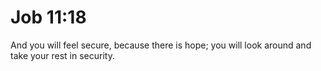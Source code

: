 # Job 11:18

And you will feel secure, because there is hope; you will look around and take your rest in security.
